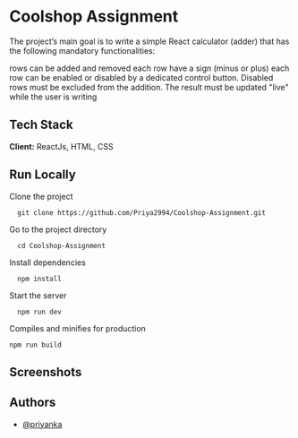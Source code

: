 # Coolshop Assignment
The project’s main goal is to write a simple React calculator (adder) that has the following mandatory functionalities:

rows can be added and removed
each row have a sign (minus or plus)
each row can be enabled or disabled by a dedicated control button. Disabled rows must be excluded from the addition.
The result must be updated "live" while the user is writing

## Tech Stack
**Client:** ReactJs, HTML, CSS

## Run Locally

Clone the project

```
  git clone https://github.com/Priya2994/Coolshop-Assignment.git
```

Go to the project directory

```
  cd Coolshop-Assignment
```

Install dependencies

```
  npm install
```

Start the server

```
  npm run dev
```

Compiles and minifies for production
```
npm run build
```
## Screenshots


## Authors

- [@priyanka](https://github.com/Priya2994)